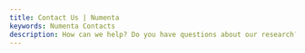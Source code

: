 ```yaml
---
title: Contact Us | Numenta
keywords: Numenta Contacts
description: How can we help? Do you have questions about our research? Are you interested in licensing HTM and would like to discuss your use case?  Here's how to contact us for business, press and licensing inquiries.  
---
```

